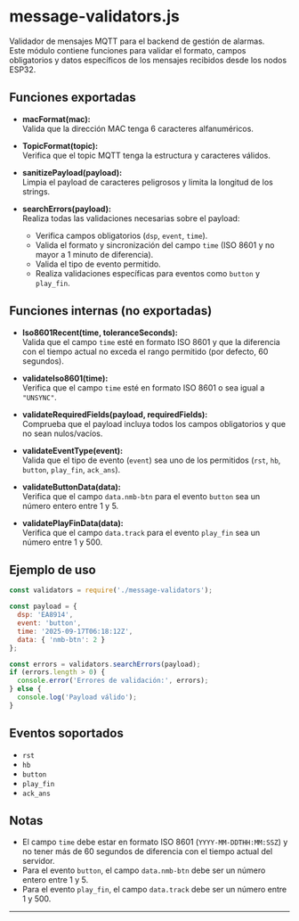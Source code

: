 # message-validators.js

Validador de mensajes MQTT para el backend de gestión de alarmas.  
Este módulo contiene funciones para validar el formato, campos obligatorios y datos específicos de los mensajes recibidos desde los nodos ESP32.

## Funciones exportadas

- **macFormat(mac):**  
  Valida que la dirección MAC tenga 6 caracteres alfanuméricos.

- **TopicFormat(topic):**  
  Verifica que el topic MQTT tenga la estructura y caracteres válidos.

- **sanitizePayload(payload):**  
  Limpia el payload de caracteres peligrosos y limita la longitud de los strings.

- **searchErrors(payload):**  
  Realiza todas las validaciones necesarias sobre el payload:
  - Verifica campos obligatorios (`dsp`, `event`, `time`).
  - Valida el formato y sincronización del campo `time` (ISO 8601 y no mayor a 1 minuto de diferencia).
  - Valida el tipo de evento permitido.
  - Realiza validaciones específicas para eventos como `button` y `play_fin`.

## Funciones internas (no exportadas)

- **Iso8601Recent(time, toleranceSeconds):**  
  Valida que el campo `time` esté en formato ISO 8601 y que la diferencia con el tiempo actual no exceda el rango permitido (por defecto, 60 segundos).

- **validateIso8601(time):**  
  Verifica que el campo `time` esté en formato ISO 8601 o sea igual a `"UNSYNC"`.

- **validateRequiredFields(payload, requiredFields):**  
  Comprueba que el payload incluya todos los campos obligatorios y que no sean nulos/vacíos.

- **validateEventType(event):**  
  Valida que el tipo de evento (`event`) sea uno de los permitidos (`rst`, `hb`, `button`, `play_fin`, `ack_ans`).

- **validateButtonData(data):**  
  Verifica que el campo `data.nmb-btn` para el evento `button` sea un número entero entre 1 y 5.

- **validatePlayFinData(data):**  
  Verifica que el campo `data.track` para el evento `play_fin` sea un número entre 1 y 500.

## Ejemplo de uso

```javascript
const validators = require('./message-validators');

const payload = {
  dsp: 'EA8914',
  event: 'button',
  time: '2025-09-17T06:18:12Z',
  data: { 'nmb-btn': 2 }
};

const errors = validators.searchErrors(payload);
if (errors.length > 0) {
  console.error('Errores de validación:', errors);
} else {
  console.log('Payload válido');
}
```

## Eventos soportados

- `rst`
- `hb`
- `button`
- `play_fin`
- `ack_ans`

## Notas

- El campo `time` debe estar en formato ISO 8601 (`YYYY-MM-DDTHH:MM:SSZ`) y no tener más de 60 segundos de diferencia con el tiempo actual del servidor.
- Para el evento `button`, el campo `data.nmb-btn` debe ser un número entero entre 1 y 5.
- Para el evento `play_fin`, el campo `data.track` debe ser un número entre 1 y 500.

---